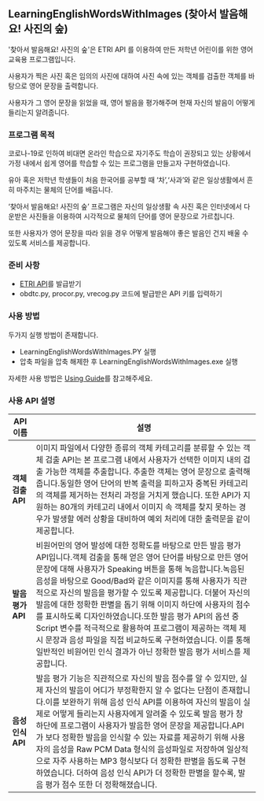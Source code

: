 ## LearningEnglishWordsWithImages (찾아서 발음해요! 사진의 숲)

'찾아서 발음해요! 사진의 숲'은 ETRI API 를 이용하여 만든 저학년 어린이를 위한 영어 교육용 프로그램입니다. 

사용자가 찍은 사진 혹은 임의의 사진에 대하여 사진 속에 있는 객체를 검출한 객체를 바탕으로 영어 문장을 출력합니다.

사용자가 그 영어 문장을 읽었을 때, 영어 발음을 평가해주며 현재 자신의 발음이 어떻게 들리는지 알려줍니다.

### 프로그램 목적

코로나-19로 인하여 비대면 온라인 학습으로 자기주도 학습이 권장되고 있는 상황에서 가정 내에서 쉽게 영어를 학습할 수 있는 프로그램을 만들고자 구현하였습니다.

유아 혹은 저학년 학생들이 처음 한국어를 공부할 때 ‘차’,‘사과’와 같은 일상생활에서 흔히 마주치는 물체의 단어를 배웁니다.

‘찾아서 발음해요! 사진의 숲’ 프로그램은 자신의 일상생활 속 사진 혹은 인터넷에서 다운받은 사진들을 이용하여 시각적으로 물체의 단어를 영어 문장으로 가르칩니다.

또한 사용자가 영어 문장을 따라 읽을 경우 어떻게 발음해야 좋은 발음인 건지 배울 수 있도록 서비스를 제공합니다.

### 준비 사항

   * [ETRI API](http://aiopen.etri.re.kr/intro_inquire.php)를 발급받기
   * obdtc.py, procor.py, vrecog.py 코드에 발급받은 API 키를 입력하기


### 사용 방법

두가지 실행 방법이 존재합니다.

   * LearningEnglishWordsWithImages.PY 실행
   * 압축 파일을 압축 해제한 후 LearningEnglishWordsWithImages.exe 실행

자세한 사용 방법은 [Using Guide](https://github.com/jee00609/LearningEnglishWordsWithImages/blob/master/UsingGuide.pdf)를 참고해주세요.

### 사용 API 설명

|API 이름|설명|
|---|---|
|**객체 검출 API**|이미지 파일에서 다양한 종류의 객체 카테고리를 분류할 수 있는 객체 검출 API는 본 프로그램 내에서 사용자가 선택한 이미지 내의 검출 가능한 객체를 추출합니다. 추출한 객체는 영어 문장으로 출력해줍니다.동일한 영어 단어의 반복 출력을 피하고자 중복된 카테고리의 객체를 제거하는 전처리 과정을 거치게 했습니다. 또한 API가 지원하는 80개의 카테고리 내에서 이미지 속 객체를 찾지 못하는  경우가 발생할 에러 상황을 대비하여 예외 처리에 대한 출력문을 같이 제공합니다.|
|**발음평가 API**|비원어민의 영어 발성에 대한 정확도를 바탕으로 만든 발음 평가 API입니다.객체 검출을 통해 얻은 영어 단어를 바탕으로 만든 영어 문장에 대해 사용자가 Speaking 버튼을 통해 녹음합니다.녹음된 음성을 바탕으로 Good/Bad와 같은 이미지를 통해 사용자가 직관적으로 자신의 발음을 평가할 수 있도록 제공합니다. 더불어 자신의 발음에 대한 정확한 판별을 돕기 위해 이미지 하단에 사용자의 점수를 표시하도록 디자인하였습니다.또한 발음 평가 API의 옵션 중 Script 변수를 적극적으로 활용하여 프로그램이 제공하는 객체 제시 문장과 음성 파일을 직접 비교하도록 구현하였습니다. 이를 통해 일반적인 비원어민 인식 결과가 아닌 정확한 발음 평가 서비스를 제공합니다.|
|**음성인식 API**|발음 평가 기능은 직관적으로 자신의 발음 점수를 알 수 있지만, 실제 자신의 발음이 어디가 부정확한지 알 수 없다는 단점이 존재합니다.이를 보완하기 위해 음성 인식 API를 이용하여 자신의 발음이 실제로 어떻게 들리는지 사용자에게 알려줄 수 있도록 발음 평가 창 하단에 프로그램이 사용자가 발음한 영어 문장을 제공합니다.API 가 보다 정확한 발음을 인식할 수 있는 자료를 제공하기 위해 사용자의 음성을 Raw PCM Data 형식의 음성파일로 저장하여 일상적으로 자주 사용하는 MP3 형식보다 더 정확한 판별을 돕도록 구현하였습니다. 더하여 음성 인식 API가 더 정확한 판별을 할수록, 발음 평가 점수 또한 더 정확해졌습니다.|
